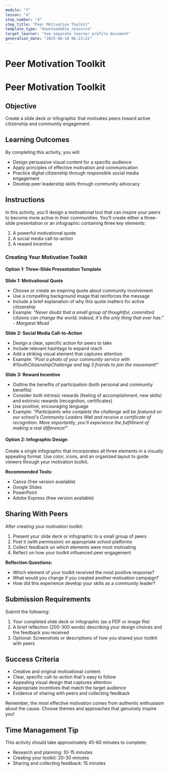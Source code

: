 ```yaml
---
module: "7"
lesson: "4"
step_number: "4"
step_title: "Peer Motivation Toolkit"
template_type: "downloadable_resource"
target_learner: "See separate learner profile document"
generation_date: "2025-06-10 06:23:22"
---
```


# Peer Motivation Toolkit

# Peer Motivation Toolkit

## Objective
Create a slide deck or infographic that motivates peers toward active citizenship and community engagement.

## Learning Outcomes
By completing this activity, you will:
- Design persuasive visual content for a specific audience
- Apply principles of effective motivation and communication
- Practice digital citizenship through responsible social media engagement
- Develop peer leadership skills through community advocacy

## Instructions
In this activity, you'll design a motivational tool that can inspire your peers to become more active in their communities. You'll create either a three-slide presentation or an infographic containing three key elements:

1. A powerful motivational quote
2. A social media call-to-action 
3. A reward incentive

### Creating Your Motivation Toolkit

#### Option 1: Three-Slide Presentation Template

**Slide 1: Motivational Quote**
- Choose or create an inspiring quote about community involvement
- Use a compelling background image that reinforces the message
- Include a brief explanation of why this quote matters for active citizenship
- Example: *"Never doubt that a small group of thoughtful, committed citizens can change the world; indeed, it's the only thing that ever has." - Margaret Mead*

**Slide 2: Social Media Call-to-Action**
- Design a clear, specific action for peers to take
- Include relevant hashtags to expand reach
- Add a striking visual element that captures attention
- Example: *"Post a photo of your community service with #YouthCitizenshipChallenge and tag 3 friends to join the movement!"*

**Slide 3: Reward Incentive**
- Outline the benefits of participation (both personal and community benefits)
- Consider both intrinsic rewards (feeling of accomplishment, new skills) and extrinsic rewards (recognition, certificates)
- Use positive, encouraging language
- Example: *"Participants who complete the challenge will be featured on our school's Community Leaders Wall and receive a certificate of recognition. More importantly, you'll experience the fulfillment of making a real difference!"*

#### Option 2: Infographic Design

Create a single infographic that incorporates all three elements in a visually appealing format. Use color, icons, and an organized layout to guide viewers through your motivation toolkit.

**Recommended Tools:**
- Canva (free version available)
- Google Slides
- PowerPoint
- Adobe Express (free version available)

## Sharing With Peers

After creating your motivation toolkit:
1. Present your slide deck or infographic to a small group of peers
2. Post it (with permission) on appropriate school platforms
3. Collect feedback on which elements were most motivating
4. Reflect on how your toolkit influenced peer engagement

**Reflection Questions:**
- Which element of your toolkit received the most positive response?
- What would you change if you created another motivation campaign?
- How did this experience develop your skills as a community leader?

## Submission Requirements
Submit the following:
1. Your completed slide deck or infographic (as a PDF or image file)
2. A brief reflection (200-300 words) describing your design choices and the feedback you received
3. Optional: Screenshots or descriptions of how you shared your toolkit with peers

## Success Criteria
- Creative and original motivational content
- Clear, specific call-to-action that's easy to follow
- Appealing visual design that captures attention
- Appropriate incentives that match the target audience
- Evidence of sharing with peers and collecting feedback

Remember, the most effective motivation comes from authentic enthusiasm about the cause. Choose themes and approaches that genuinely inspire you!

## Time Management Tip
This activity should take approximately 45-60 minutes to complete:
- Research and planning: 10-15 minutes
- Creating your toolkit: 20-30 minutes
- Sharing and collecting feedback: 15 minutes